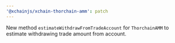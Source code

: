 ```yaml
---
'@xchainjs/xchain-thorchain-amm': patch
---
```


New method `estimateWithdrawFromTradeAccount` for `ThorchainAMM` to estimate withdrawing trade amount from account.
